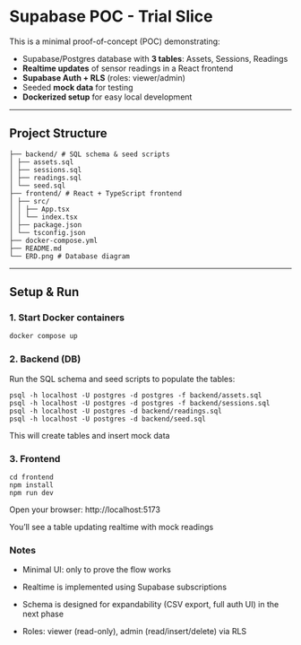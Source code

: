 # Supabase POC - Trial Slice

This is a minimal proof-of-concept (POC) demonstrating:

- Supabase/Postgres database with **3 tables**: Assets, Sessions, Readings
- **Realtime updates** of sensor readings in a React frontend
- **Supabase Auth + RLS** (roles: viewer/admin)
- Seeded **mock data** for testing
- **Dockerized setup** for easy local development

---

## **Project Structure**
```supabase-poc/
├── backend/ # SQL schema & seed scripts
│ ├── assets.sql
│ ├── sessions.sql
│ ├── readings.sql
│ └── seed.sql
├── frontend/ # React + TypeScript frontend
│ ├── src/
│ │ ├── App.tsx
│ │ └── index.tsx
│ ├── package.json
│ └── tsconfig.json
├── docker-compose.yml
├── README.md
└── ERD.png # Database diagram
```

---

## **Setup & Run**

### 1. Start Docker containers

```bash
docker compose up
```

### **2. Backend (DB)**

Run the SQL schema and seed scripts to populate the tables:

```
psql -h localhost -U postgres -d postgres -f backend/assets.sql
psql -h localhost -U postgres -d postgres -f backend/sessions.sql
psql -h localhost -U postgres -d backend/readings.sql
psql -h localhost -U postgres -d backend/seed.sql
```

This will create tables and insert mock data

### **3. Frontend**
```
cd frontend
npm install
npm run dev
```

Open your browser: http://localhost:5173

You’ll see a table updating realtime with mock readings


### **Notes**

- Minimal UI: only to prove the flow works

- Realtime is implemented using Supabase subscriptions

- Schema is designed for expandability (CSV export, full auth UI) in the next phase

- Roles: viewer (read-only), admin (read/insert/delete) via RLS